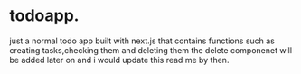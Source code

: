 # todoapp.
just a normal todo app built with next.js that contains functions such as creating tasks,checking them and deleting them
the delete componenet will be added later on and i would update this read me by then.
